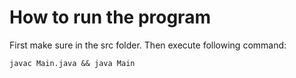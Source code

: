 # How to run the program
First make sure in the src folder. Then execute following command:
```
javac Main.java && java Main
```
